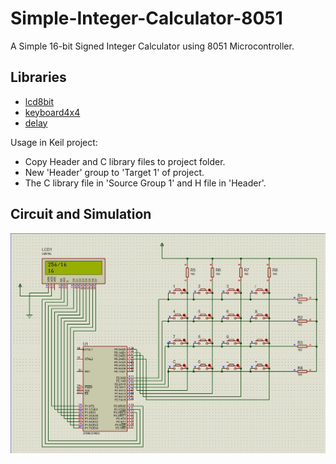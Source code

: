 # Simple-Integer-Calculator-8051
A Simple 16-bit Signed Integer Calculator using 8051 Microcontroller.
## Libraries
* [lcd8bit](/Libraries/lcd8bit)
* [keyboard4x4](/Libraries/keyboard4x4)
* [delay](/Libraries/delay)

Usage in Keil project:
* Copy Header and C library files to project folder.
* New 'Header' group to 'Target 1' of project.
* The C library file in 'Source Group 1' and H file in 'Header'.
## Circuit and Simulation
![Circuit Diagram](/Images/calculator8051.jpg)
